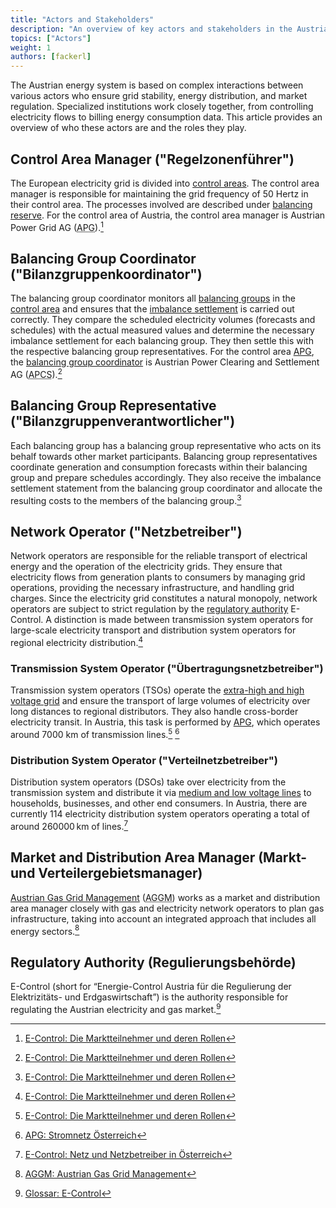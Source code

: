 ```yaml
---
title: "Actors and Stakeholders"
description: "An overview of key actors and stakeholders in the Austrian energy system."
topics: ["Actors"]
weight: 1
authors: [fackerl]
---
```


The Austrian energy system is based on complex interactions between various actors who ensure grid stability, energy distribution, and market regulation. Specialized institutions work closely together, from controlling electricity flows to billing energy consumption data. This article provides an overview of who these actors are and the roles they play.

<!-- more -->

## Control Area Manager ("Regelzonenführer")

The European electricity grid is divided into [control areas](/wissen/regelzonen/). The control area manager is responsible for maintaining the grid frequency of 50 Hertz in their control area. The processes involved are described under [balancing reserve](/wissen/regelenergie/). For the control area of Austria, the control area manager is Austrian Power Grid AG (<abbr title="Austrian Power Grid">APG</abbr>).[^1]

## Balancing Group Coordinator ("Bilanzgruppenkoordinator")

The balancing group coordinator monitors all [balancing groups](/wissen/bilanzgruppen/) in the [control area](/wissen/regelzonen/) and ensures that the [imbalance settlement](/wissen/bilanzgruppen/) is carried out correctly. They compare the scheduled electricity volumes (forecasts and schedules) with the actual measured values and determine the necessary imbalance settlement for each balancing group. They then settle this with the respective balancing group representatives. For the control area [APG](https://www.apg.at/), the [balancing group coordinator](https://www.apcs.at/) is Austrian Power Clearing and Settlement AG (<abbr title="Austrian Power Clearing and Settlement">APCS</abbr>).[^1]

## Balancing Group Representative ("Bilanzgruppenverantwortlicher")

Each balancing group has a balancing group representative who acts on its behalf towards other market participants. Balancing group representatives coordinate generation and consumption forecasts within their balancing group and prepare schedules accordingly. They also receive the imbalance settlement statement from the balancing group coordinator and allocate the resulting costs to the members of the balancing group.[^1]

## Network Operator ("Netzbetreiber")

Network operators are responsible for the reliable transport of electrical energy and the operation of the electricity grids. They ensure that electricity flows from generation plants to consumers by managing grid operations, providing the necessary infrastructure, and handling grid charges. Since the electricity grid constitutes a natural monopoly, network operators are subject to strict regulation by the [regulatory authority](#regulatory-authority-regulierungsbehörde) E-Control. A distinction is made between transmission system operators for large-scale electricity transport and distribution system operators for regional electricity distribution.[^1]

### Transmission System Operator ("Übertragungsnetzbetreiber")

Transmission system operators (TSOs) operate the [extra-high and high voltage grid](/wissen/stromnetz/) and ensure the transport of large volumes of electricity over long distances to regional distributors. They also handle cross-border electricity transit. In Austria, this task is performed by [APG](/wissen/stromnetz/), which operates around 7000 km of transmission lines.[^1] [^2]

### Distribution System Operator ("Verteilnetzbetreiber")

Distribution system operators (DSOs) take over electricity from the transmission system and distribute it via [medium and low voltage lines](/wissen/stromnetz/) to households, businesses, and other end consumers. In Austria, there are currently 114 electricity distribution system operators operating a total of around 260000 km of lines.[^3]

## Market and Distribution Area Manager (Markt- und Verteilergebietsmanager)

[Austrian Gas Grid Management](https://www.aggm.at/) (<abbr title="Austrian Gas Grid Management">AGGM</abbr>) works as a market and distribution area manager closely with gas and electricity network operators to plan gas infrastructure, taking into account an integrated approach that includes all energy sectors.[^aggm]

## Regulatory Authority (Regulierungsbehörde)

E-Control (short for “Energie-Control Austria für die Regulierung der Elektrizitäts- und Erdgaswirtschaft”) is the authority responsible for regulating the Austrian electricity and gas market.[^4]

[^1]: [E-Control: Die Marktteilnehmer und deren Rollen](https://www.e-control.at/marktteilnehmer/strom/strommarkt/marktteilnehmer)
[^2]: [APG: Stromnetz Österreich](https://www.apg.at/stromnetz/stromnetz-oesterreich/)
[^3]: [E-Control: Netz und Netzbetreiber in Österreich](https://www.e-control.at/konsumenten/netz-und-netzbetreiber-in-oesterreich)
[^4]: [Glossar: E-Control](https://energie.gv.at/glossary/e-control)
[^aggm]: [AGGM: Austrian Gas Grid Management](https://www.aggm.at/)
